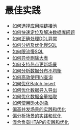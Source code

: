 最佳实践 
=========================

* [如何选择应用端链接池](connection-pool.md)
* [如何快速定位及解决数据库问题](problem-solving.md)
* [如何正确处理DDL异常](ddl-exception.md)
* [如何分析及优化慢SQL](slow-query-tuning.md)
* [如何限流慢SQL](slow-query-control.md)
* [如何异步删除大表](async-drop-table.md)
* [如何支持热点更新场景](update-hot-data.md)
* [如何分析数据分布不均衡](data-distribution-rebalance.md)
* [如何高效使用IN查询](efficiency-in.md)
* [如何优化Batch Insert](batch-insert.md)
* [如何优化数据导入导出](data-import-export.md)
* [如何优化数据全量抽取](data-etl.md)
* [如何使用Blob对象](blob.md)
* [偏高并发场景的实践和优化](high-concurrency-scenarios.md)
* [偏分析场景的实践和优化](analytical-scenarios.md)
* [混合负载HTAP的实践和优化](htap-practice.md)

